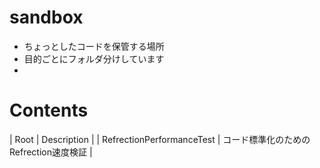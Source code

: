 # sandbox
- ちょっとしたコードを保管する場所
- 目的ごとにフォルダ分けしています
- 
# Contents
| Root | Description |
| RefrectionPerformanceTest | コード標準化のためのRefrection速度検証 |

